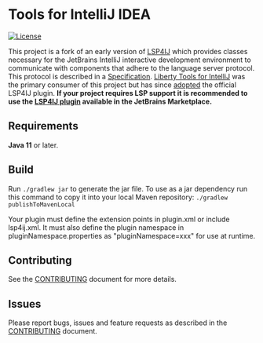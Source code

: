 # Tools for IntelliJ IDEA

[![License](https://img.shields.io/badge/License-EPL%202.0-red.svg?style=for-the-badge&label=license&logo=eclipse)](https://www.eclipse.org/legal/epl-2.0/)

This project is a fork of an early version of [LSP4IJ](https://github.com/redhat-developer/lsp4ij) which provides classes necessary for the JetBrains IntelliJ interactive development environment to communicate with components that adhere to the language server protocol. This protocol is described in a [Specification](https://microsoft.github.io/language-server-protocol/). [Liberty Tools for IntelliJ](https://github.com/OpenLiberty/liberty-tools-intellij) was the primary consumer of this project but has since [adopted](https://github.com/OpenLiberty/liberty-tools-intellij/releases/tag/24.0.9) the official LSP4IJ plugin. **If your project requires LSP support it is recommended to use the [LSP4IJ plugin](https://plugins.jetbrains.com/plugin/23257-lsp4ij) available in the JetBrains Marketplace.**

## Requirements
**Java 11** or later.

## Build
Run `./gradlew jar` to generate the jar file. To use as a jar dependency run this command to copy it into your local Maven repository: `./gradlew publishToMavenLocal`

Your plugin must define the extension points in plugin.xml or include lsp4ij.xml. It must also define the plugin namespace in pluginNamespace.properties as "pluginNamespace=xxx" for use at runtime.

## Contributing

See the [CONTRIBUTING](CONTRIBUTING.md) document for more details.

## Issues

Please report bugs, issues and feature requests as described in the [CONTRIBUTING](CONTRIBUTING.md) document.
